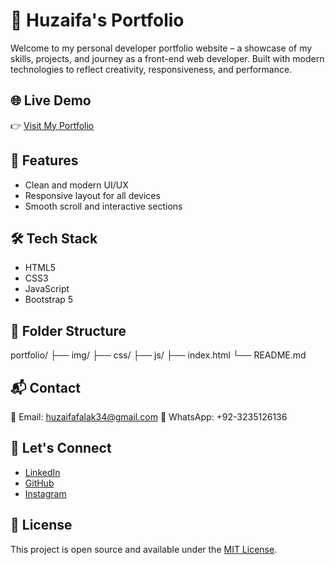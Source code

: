 # 💼 Huzaifa's Portfolio

Welcome to my personal developer portfolio website – a showcase of my skills, projects, and journey as a front-end web developer. Built with modern technologies to reflect creativity, responsiveness, and performance.

## 🌐 Live Demo

👉 [Visit My Portfolio](https://your-portfolio-link.com)

## 🚀 Features

- Clean and modern UI/UX
- Responsive layout for all devices
- Smooth scroll and interactive sections

## 🛠️ Tech Stack

- HTML5  
- CSS3  
- JavaScript  
- Bootstrap 5    

## 📁 Folder Structure
portfolio/
├── img/
├── css/
├── js/
├── index.html
└── README.md

## 📬 Contact

📧 Email: huzaifafalak34@gmail.com
📱 WhatsApp: +92-3235126136

## 🤝 Let's Connect

- [LinkedIn](in/huzaifa-falak-8bb46b345)  
- [GitHub](https://github.com/yourusername)  
- [Instagram](
https://www.instagram.com/huzaifa_falak_34?igsh=a3dkbDZiN2o2anNx)  

## 📄 License

This project is open source and available under the [MIT License](LICENSE).


